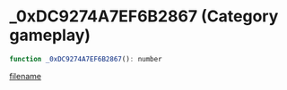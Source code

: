# _0xDC9274A7EF6B2867 (Category gameplay)

```js
function _0xDC9274A7EF6B2867(): number
```

[filename](_0xDC9274A7EF6B2867_m.md ':include')